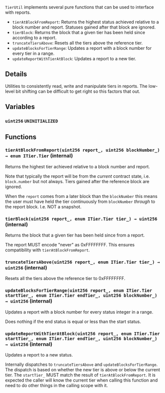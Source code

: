 `TierUtil` implements several pure functions that can be
used to interface with reports.
- `tierAtBlockFromReport`: Returns the highest status achieved relative to
a block number and report. Statuses gained after that block are ignored.
- `tierBlock`: Returns the block that a given tier has been held
since according to a report.
- `truncateTiersAbove`: Resets all the tiers above the reference tier.
- `updateBlocksForTierRange`: Updates a report with a block
number for every tier in a range.
- `updateReportWithTierAtBlock`: Updates a report to a new tier.


## Details
Utilities to consistently read, write and manipulate tiers in reports.
The low-level bit shifting can be difficult to get right so this factors
that out.

## Variables
### `uint256` `UNINITIALIZED`




## Functions
### `tierAtBlockFromReport(uint256 report_, uint256 blockNumber_) → enum ITier.Tier` (internal)

Returns the highest tier achieved relative to a block number
and report.

Note that typically the report will be from the _current_ contract
state, i.e. `block.number` but not always. Tiers gained after the
reference block are ignored.

When the `report` comes from a later block than the `blockNumber` this
means the user must have held the tier continuously from `blockNumber`
_through_ to the report block.
I.e. NOT a snapshot.





### `tierBlock(uint256 report_, enum ITier.Tier tier_) → uint256` (internal)

Returns the block that a given tier has been held since from a report.

The report MUST encode "never" as 0xFFFFFFFF. This ensures
compatibility with `tierAtBlockFromReport`.





### `truncateTiersAbove(uint256 report_, enum ITier.Tier tier_) → uint256` (internal)

Resets all the tiers above the reference tier to 0xFFFFFFFF.





### `updateBlocksForTierRange(uint256 report_, enum ITier.Tier startTier_, enum ITier.Tier endTier_, uint256 blockNumber_) → uint256` (internal)

Updates a report with a block number for every status integer in a
range.

Does nothing if the end status is equal or less than the start status.




### `updateReportWithTierAtBlock(uint256 report_, enum ITier.Tier startTier_, enum ITier.Tier endTier_, uint256 blockNumber_) → uint256` (internal)

Updates a report to a new status.

Internally dispatches to `truncateTiersAbove` and
`updateBlocksForTierRange`.
The dispatch is based on whether the new tier is above or below the
current tier.
The `startTier_` MUST match the result of `tierAtBlockFromReport`.
It is expected the caller will know the current tier when
calling this function and need to do other things in the calling scope
with it.





